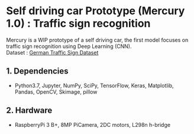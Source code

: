 # Self driving car Prototype (Mercury 1.0) : Traffic sign recognition
Mercury is a WIP prototype of a self driving car, the first model focuses on traffic sign recognition using Deep Learning (CNN).  
Dataset : [German Traffic Sign Dataset](http://benchmark.ini.rub.de/?section=gtsrb&subsection=dataset)  
## 1. Dependencies  
* Python3.7, Jupyter, NumPy, SciPy, TensorFlow, Keras, Matplotlib, Pandas, OpenCV, Skimage, pillow  
## 2. Hardware  
* RaspberryPi 3 B+, 8MP PiCamera, 2DC motors, L298n h-bridge
